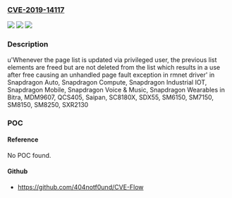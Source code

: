 ### [CVE-2019-14117](https://cve.mitre.org/cgi-bin/cvename.cgi?name=CVE-2019-14117)
![](https://img.shields.io/static/v1?label=Product&message=Snapdragon%20Auto%2C%20Snapdragon%20Compute%2C%20Snapdragon%20Industrial%20IOT%2C%20Snapdragon%20Mobile%2C%20Snapdragon%20Voice%20%26%20Music%2C%20Snapdragon%20Wearables&color=blue)
![](https://img.shields.io/static/v1?label=Version&message=n%2Fa&color=blue)
![](https://img.shields.io/static/v1?label=Vulnerability&message=Use%20After%20Free%20Issue%20in%20WLAN&color=brighgreen)

### Description

u'Whenever the page list is updated via privileged user, the previous list elements are freed but are not deleted from the list which results in a use after free causing an unhandled page fault exception in rmnet driver' in Snapdragon Auto, Snapdragon Compute, Snapdragon Industrial IOT, Snapdragon Mobile, Snapdragon Voice & Music, Snapdragon Wearables in Bitra, MDM9607, QCS405, Saipan, SC8180X, SDX55, SM6150, SM7150, SM8150, SM8250, SXR2130

### POC

#### Reference
No POC found.

#### Github
- https://github.com/404notf0und/CVE-Flow

